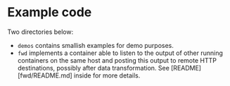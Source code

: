 # Example code

Two directories below:

* `demos` contains smallish examples for demo purposes.
* `fwd` implements a container able to listen to the output of other running
  containers on the same host and posting this output to remote HTTP
  destinations, possibly after data transformation. See [README][fwd/README.md]
  inside for more details.